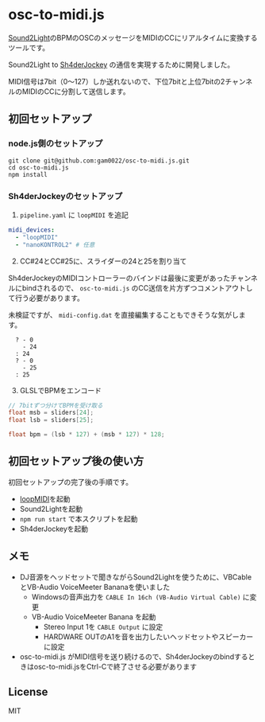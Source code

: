 # osc-to-midi.js

[Sound2Light](https://github.com/ETCLabs/Sound2Light)のBPMのOSCのメッセージをMIDIのCCにリアルタイムに変換するツールです。

Sound2Light to [Sh4derJockey](https://github.com/slerpyyy/sh4der-jockey) の通信を実現するために開発しました。

MIDI信号は7bit（0～127）しか送れないので、下位7bitと上位7bitの2チャンネルのMIDIのCCに分割して送信します。

## 初回セットアップ

### node.js側のセットアップ

```
git clone git@github.com:gam0022/osc-to-midi.js.git
cd osc-to-midi.js
npm install
```

### Sh4derJockeyのセットアップ

1. `pipeline.yaml` に `loopMIDI` を追記

```yaml
midi_devices:
  - "loopMIDI"
  - "nanoKONTROL2" # 任意
```

2. CC#24とCC#25に、スライダーの24と25を割り当て

Sh4derJockeyのMIDIコントローラーのバインドは最後に変更があったチャンネルにbindされるので、 `osc-to-midi.js` のCC送信を片方ずつコメントアウトして行う必要があります。

未検証ですが、 `midi-config.dat` を直接編集することもできそうな気がします。

```
  ? - 0
    - 24
  : 24
  ? - 0
    - 25
  : 25
```

3. GLSLでBPMをエンコード

```glsl
// 7bitずつ分けてBPMを受け取る
float msb = sliders[24];
float lsb = sliders[25];

float bpm = (lsb * 127) + (msb * 127) * 128;
```

## 初回セットアップ後の使い方

初回セットアップの完了後の手順です。

- [loopMIDI](https://www.tobias-erichsen.de/software/loopmidi.html)を起動
- Sound2Lightを起動
- `npm run start` で本スクリプトを起動
- Sh4derJockeyを起動

## メモ

- DJ音源をヘッドセットで聞きながらSound2Lightを使うために、VBCableとVB-Audio VoiceMeeter Bananaを使いました
    - Windowsの音声出力を `CABLE In 16ch (VB-Audio Virtual Cable)` に変更
    - VB-Audio VoiceMeeter Banana を起動
        - Stereo Input 1を `CABLE Output` に設定
        - HARDWARE OUTのA1を音を出力したいヘッドセットやスピーカーに設定
- osc-to-midi.js がMIDI信号を送り続けるので、Sh4derJockeyのbindするときはosc-to-midi.jsをCtrl-Cで終了させる必要があります

## License

MIT